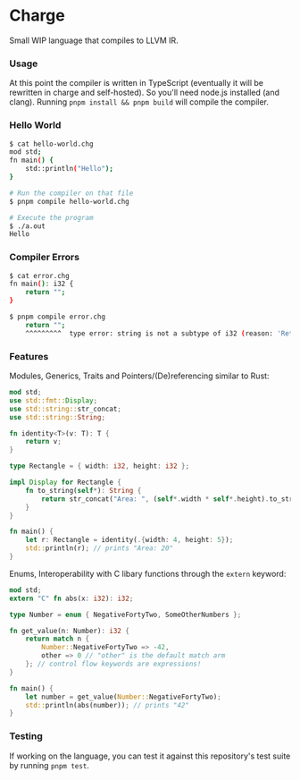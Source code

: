 # Charge

Small WIP language that compiles to LLVM IR.

### Usage

At this point the compiler is written in TypeScript (eventually it will be rewritten in charge and self-hosted).
So you'll need node.js installed (and clang).
Running `pnpm install && pnpm build` will compile the compiler.

### Hello World

```sh
$ cat hello-world.chg
mod std;
fn main() {
    std::println("Hello");
}

# Run the compiler on that file
$ pnpm compile hello-world.chg

# Execute the program
$ ./a.out
Hello
```

### Compiler Errors

```sh
$ cat error.chg
fn main(): i32 {
    return "";
}

$ pnpm compile error.chg
    return "";
    ^^^^^^^^^  type error: string is not a subtype of i32 (reason: 'Return')
```

### Features

Modules, Generics, Traits and Pointers/(De)referencing similar to Rust:

```rs
mod std;
use std::fmt::Display;
use std::string::str_concat;
use std::string::String;

fn identity<T>(v: T): T {
    return v;
}

type Rectangle = { width: i32, height: i32 };

impl Display for Rectangle {
    fn to_string(self*): String {
        return str_concat("Area: ", (self*.width * self*.height).to_string().as_str());
    }
}

fn main() {
    let r: Rectangle = identity(.{width: 4, height: 5});
    std::println(r); // prints "Area: 20"
}
```

Enums, Interoperability with C libary functions through the `extern` keyword:

```rs
mod std;
extern "C" fn abs(x: i32): i32;

type Number = enum { NegativeFortyTwo, SomeOtherNumbers };

fn get_value(n: Number): i32 {
    return match n {
        Number::NegativeFortyTwo => -42,
        other => 0 // "other" is the default match arm
    }; // control flow keywords are expressions!
}

fn main() {
    let number = get_value(Number::NegativeFortyTwo);
    std::println(abs(number)); // prints "42"
}
```

### Testing

If working on the language, you can test it against this repository's test suite by running `pnpm test`.

